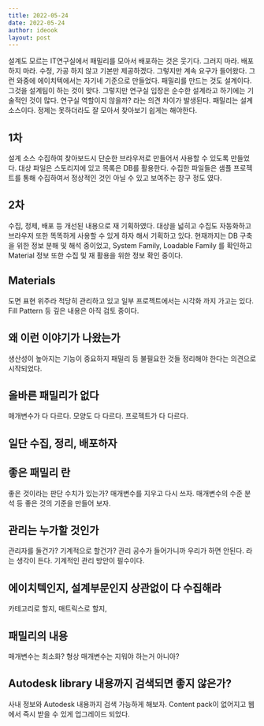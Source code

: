 ```yaml
---
title: 2022-05-24
date: 2022-05-24
author: ideook
layout: post
---
```


설계도 모르는 IT연구실에서 패밀리를 모아서 배포하는 것은 웃기다. 그러지 마라. 배포하지 마라. 수정, 가공 하지 않고 기본만 제공하겠다. 그렇지만 계속 요구가 들어왔다. 그런 와중에 에이치텍에서는 자기네 기준으로 만들었다. 패밀리를 만드는 것도 설계이다. 그것을 설계팀이 하는 것이 맞다. 그렇지만 연구실 입장은 순수한 설계라고 하기에는 기술적인 것이 많다. 연구실 역할이지 않을까? 라는 의견 차이가 발생된다. 패밀리는 설계 소스이다. 정제는 못하더라도 잘 모아서 찾아보기 쉽게는 해야한다. 


## 1차
설계 소스 수집하여 찾아보드시 단순한 브라우저로 만들어서 사용할 수 있도록 만들었다. 대상 파일은 스토리지에 있고 목록은 DB를 활용한다. 수집한 파일들은 샘플 프로젝트를 통해 수집하여서 정상적인 것인 아닐 수 있고 보여주는 창구 정도 였다. 


## 2차
수집, 정제, 배포 등 개선된 내용으로 재 기획하였다. 대상을 넓히고 수집도 자동화하고 브라우저 또한 똑똑하게 사용할 수 있게 하자 해서 기획하고 있다. 현재까지는 DB 구축을 위한 정보 분해 및 해석 중이었고, System Family, Loadable Family 를 확인하고 Material 정보 또한 수집 및 재 활용을 위한 정보 확인 중이다.


## Materials
도면 표현 위주라 적당히 관리하고 있고 일부 프로젝트에서는 시각화 까지 가고는 있다. Fill Pattern 등 깊은 내용은 아직 검토 중이다.


## 왜 이런 이야기가 나왔는가
생산성이 높아지는 기능이 중요하지 패밀리 등 불필요한 것들 정리해야 한다는 의견으로 시작되었다.


## 올바른 패밀리가 없다
매개변수가 다 다르다. 모양도 다 다르다. 프로젝트가 다 다르다.


## 일단 수집, 정리, 배포하자


## 좋은 패밀리 란
좋은 것이라는 판단 수치가 있는가? 매개변수를 지우고 다시 쓰자. 매개변수의 수준 분석 등 좋은 것의 기준을 만들어 보자.


## 관리는 누가할 것인가
관리자를 둘건가? 기계적으로 할건가? 관리 공수가 들어가니까 우리가 하면 안된다. 라는 생각이 든다.
기계적인 관리 방안이 필수이다.


## 에이치텍인지, 설계부문인지 상관없이 다 수집해라
카테고리로 할지, 매트릭스로 할지,


## 패밀리의 내용
매개변수는 최소화? 형상 매개변수는 지워야 하는거 아니아?


## Autodesk library 내용까지 검색되면 좋지 않은가?
사내 정보와 Autodesk 내용까지 검색 가능하게 해보자. Content pack이 없어지고 웹에서 즉시 받을 수 있게 업그레이드 되었다.












